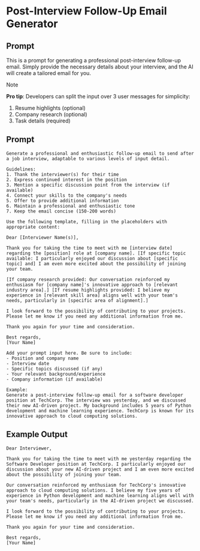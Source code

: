 # Post-Interview Follow-Up Email Generator

## Prompt
This is a prompt for generating a professional post-interview follow-up email. Simply provide the necessary details about your interview, and the AI will create a tailored email for you.

> [!NOTE]
> **Pro tip**: Developers can split the input over 3 user messages for simplicity:
> 1. Resume highlights (optional)
> 2. Company research (optional)
> 3. Task details (required)

## Prompt
```plaintext
Generate a professional and enthusiastic follow-up email to send after a job interview, adaptable to various levels of input detail.

Guidelines:
1. Thank the interviewer(s) for their time
2. Express continued interest in the position
3. Mention a specific discussion point from the interview (if available)
4. Connect your skills to the company's needs
5. Offer to provide additional information
6. Maintain a professional and enthusiastic tone
7. Keep the email concise (150-200 words)

Use the following template, filling in the placeholders with appropriate content:

Dear [Interviewer Name(s)],

Thank you for taking the time to meet with me [interview date] regarding the [position] role at [company name]. [If specific topic available: I particularly enjoyed our discussion about [specific topic] and] I am even more excited about the possibility of joining your team.

[If company research provided: Our conversation reinforced my enthusiasm for [company name]'s innovative approach to [relevant industry area].] [If resume highlights provided: I believe my experience in [relevant skill area] aligns well with your team's needs, particularly in [specific area of alignment].]

I look forward to the possibility of contributing to your projects. Please let me know if you need any additional information from me.

Thank you again for your time and consideration.

Best regards,
[Your Name]

Add your prompt input here. Be sure to include:
- Position and company name
- Interview date
- Specific topics discussed (if any)
- Your relevant background/experience
- Company information (if available)

Example:
Generate a post-interview follow-up email for a software developer position at TechCorp. The interview was yesterday, and we discussed their new AI-driven project. My background includes 5 years of Python development and machine learning experience. TechCorp is known for its innovative approach to cloud computing solutions.
```

## Example Output
```plaintext
Dear Interviewer,

Thank you for taking the time to meet with me yesterday regarding the Software Developer position at TechCorp. I particularly enjoyed our discussion about your new AI-driven project and I am even more excited about the possibility of joining your team.

Our conversation reinforced my enthusiasm for TechCorp's innovative approach to cloud computing solutions. I believe my five years of experience in Python development and machine learning aligns well with your team's needs, particularly in the AI-driven project we discussed.

I look forward to the possibility of contributing to your projects. Please let me know if you need any additional information from me.

Thank you again for your time and consideration.

Best regards,
[Your Name]
```
